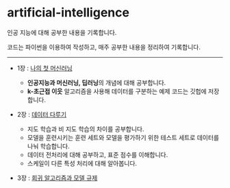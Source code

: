# artificial-intelligence
인공 지능에 대해 공부한 내용을 기록합니다.

코드는 파이썬을 이용하여 작성하고, 매주 공부한 내용을 정리하여 기록합니다.

-----

- 1장 : [나의 첫 머신러닝](https://leedongyeop.notion.site/Chapter1-89be424aa39741aaa5ba2e2cb6f0f082)
  - **인공지능과 머신러닝, 딥러닝**의 개념에 대해 공부합니다.
  - **k-초근접 이웃** 알고리즘을 사용해 데이터를 구분하는 예제 코드는 깃헙에 저장합니다.

- 2장 : [데이터 다루기](https://leedongyeop.notion.site/Chapter2-8b957ac0cc294c8b943dc697758ed577)
  - 지도 학습과 비 지도 학습의 차이를 공부합니다.
  - 모델을 훈련시키는 훈련 세트와 모델을 평가하기 위한 테스트 세트로 데이터를 나눠 학습합니다.
  - 데이터 전처리에 대해 공부하고, 표준 점수를 이해합니다.
  - 스케일이 다른 특성 처리에 대해 알아봅니다.

- 3장 : [회귀 알고리즘과 모델 규제](https://leedongyeop.notion.site/Chapter3-fc4ee0672b02452ba0af184d7c08a8f8)
